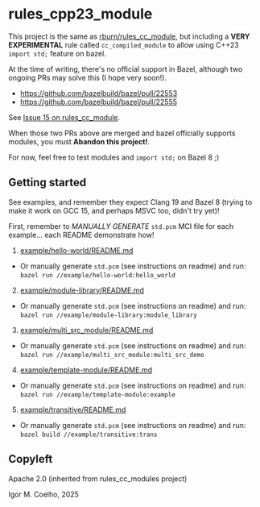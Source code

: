 # rules_cpp23_module

This project is the same as [rburn/rules_cc_module](https://github.com/rnburn/rules_cc_module), but including a **VERY EXPERIMENTAL** rule called `cc_compiled_module` to allow using C++23 `import std;` feature on bazel.

At the time of writing, there's no official support in Bazel, although two ongoing PRs may solve this (I hope very soon!).

- https://github.com/bazelbuild/bazel/pull/22553
- https://github.com/bazelbuild/bazel/pull/22555

See [Issue 15 on rules_cc_module](https://github.com/rnburn/rules_cc_module/issues/15).

When those two PRs above are merged and bazel officially supports modules, you must **Abandon this project!**.

For now, feel free to test modules and `import std;` on Bazel 8  ;)

## Getting started

See examples, and remember they expect Clang 19 and Bazel 8 (trying to make it work on GCC 15, and perhaps MSVC too, didn't try yet)!

First, remember to *MANUALLY GENERATE* `std.pcm` MCI file for each example... each README demonstrate how!

1.  [example/hello-world/README.md](./example/hello-world/README.md)
   * Or manually generate `std.pcm` (see instructions on readme) and run: `bazel run //example/hello-world:hello_world`
2.  [example/module-library/README.md](./example/module-library/README.md)
   * Or manually generate `std.pcm` (see instructions on readme) and run: `bazel run //example/module-library:module_library`
3.  [example/multi_src_module/README.md](./example/multi_src_module/README.md)
   * Or manually generate `std.pcm` (see instructions on readme) and run: `bazel run //example/multi_src_module:multi_src_demo`
4.  [example/template-module/README.md](./example/template-module/README.md)
   * Or manually generate `std.pcm` (see instructions on readme) and run: `bazel run //example/template-module:example`
5.  [example/transitive/README.md](./example/transitive/README.md)
   * Or manually generate `std.pcm` (see instructions on readme) and run: `bazel build //example/transitive:trans`


## Copyleft

Apache 2.0 (inherited from rules_cc_modules project)

Igor M. Coelho, 2025